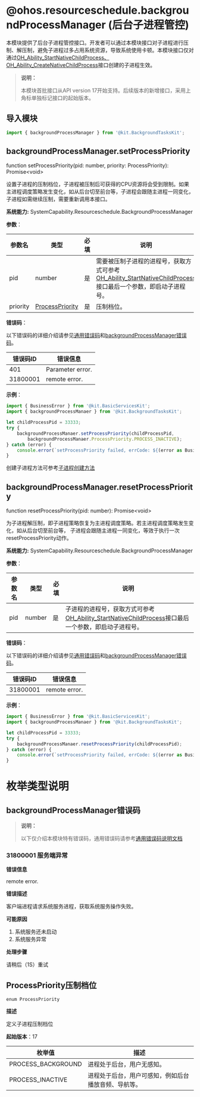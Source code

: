 # @ohos.resourceschedule.backgroundProcessManager (后台子进程管控)

本模块提供了后台子进程管控接口。开发者可以通过本模块接口对子进程进行压制、解压制，避免子进程过多占用系统资源，导致系统使用卡顿。本模块接口仅对通过[OH_Ability_StartNativeChildProcess、OH_Ability_CreateNativeChildProcess](../apis-ability-kit/c-apis-ability-childprocess.md)接口创建的子进程生效。

>  **说明：**
>
> 本模块首批接口从API version 17开始支持。后续版本的新增接口，采用上角标单独标记接口的起始版本。

## 导入模块

```ts
import { backgroundProcessManager } from '@kit.BackgroundTasksKit';
```

## backgroundProcessManager.setProcessPriority

function setProcessPriority(pid: number, priority: ProcessPriority): Promise&lt;void&gt;

设置子进程的压制档位，子进程被压制后可获得的CPU资源将会受到限制。如果主进程调度策略发生变化，如从后台切至前台等，子进程会跟随主进程一同变化，子进程如需继续压制，需要重新调用本接口。

**系统能力:** SystemCapability.Resourceschedule.BackgroundProcessManager

**参数**：

| 参数名      | 类型                                      | 必填   | 说明                                                                                                                                                              |
|----------|-----------------------------------------| ---- |-----------------------------------------------------------------------------------------------------------------------------------------------------------------|
| pid      | number                                  | 是    | 需要被压制子进程的进程号，获取方式可参考[OH_Ability_StartNativeChildProcess](../apis-ability-kit/c-apis-ability-childprocess.md)接口最后一个参数，即启动子进程号。 |
| priority | [ProcessPriority](#ProcessPriority压制档位) | 是    | 压制档位。                                                                                                                                                           |



**错误码**：

以下错误码的详细介绍请参见[通用错误码](../errorcode-universal.md)和[backgroundProcessManager错误码](errorcode-backgroundProcessManager.md)。

| 错误码ID    | 错误信息             |
|----------|------------------|
| 401      | Parameter error. |
| 31800001 | remote error.    |

**示例**：

```ts
import { BusinessError } from '@kit.BasicServicesKit';
import { backgroundProcessManaer } from '@kit.BackgroundTasksKit';

let childProcessPid = 33333;
try {
    backgroundProcessManaer.setProcessPriority(childProcessPid,
        backgroundProcessManaer.ProcessPriority.PROCESS_INACTIVE);
} catch (error) {
    console.error(`setProcessPriority failed, errCode: ${(error as BusinessError).code}, message: ${(error as BusinessError).message}`);
}
```
创建子进程方法可参考[子进程创建方法](../apis-ability-kit/c-apis-ability-childprocess.md)


## backgroundProcessManager.resetProcessPriority

function resetProcessPriority(pid: number): Promise&lt;void&gt;


为子进程解压制，即子进程策略恢复为主进程调度策略。若主进程调度策略发生变化，如从后台切至前台等， 子进程会跟随主进程一同变化，等效于执行一次resetProcessPriority动作。

**系统能力:** SystemCapability.Resourceschedule.BackgroundProcessManager

**参数**：

| 参数名      | 类型                 | 必填   | 说明       |
|----------|--------------------| ---- |----------|
| pid      | number             | 是    | 子进程的进程号，获取方式可参考[OH_Ability_StartNativeChildProcess](../apis-ability-kit/c-apis-ability-childprocess.md)接口最后一个参数，即启动子进程号。 |

**错误码**：

以下错误码的详细介绍请参见[通用错误码](../errorcode-universal.md)和[backgroundProcessManager错误码](errorcode-backgroundProcessManager.md)。

| 错误码ID    | 错误信息                                                                                                           |
|----------|----------------------------------------------------------------------------------------------------------------|
| 31800001 | remote error.                                                                                                  |

**示例**：

```ts
import { BusinessError } from '@kit.BasicServicesKit';
import { backgroundProcessManaer } from '@kit.BackgroundTasksKit';

let childProcessPid = 33333;
try {
    backgroundProcessManaer.resetProcessPriority(childProcessPid);
} catch (error) {
    console.error(`setProcessPriority failed, errCode: ${(error as BusinessError).code}, message: ${(error as BusinessError).message}`);
}
```

# 枚举类型说明
## backgroundProcessManager错误码

> **说明：**
> 
> 以下仅介绍本模块特有错误码，通用错误码请参考[通用错误码说明文档](../errorcode-universal.md)

### 31800001 服务端异常

**错误信息**

remote error.

**错误描述**

客户端进程请求系统服务进程，获取系统服务操作失败。

**可能原因**

1. 系统服务还未启动
2. 系统服务异常

**处理步骤**

请稍后（1S）重试

## ProcessPriority压制档位

```
enum ProcessPriority
```

**描述**

定义子进程压制档位

**起始版本**：17

| 枚举值                                 | 描述            |
| ----------------------------------- |---------------|
| PROCESS_BACKGROUND | 进程处于后台，用户无感知。 |
| PROCESS_INACTIVE | 进程处于后台，用户可感知，例如后台播放音频、导航等。           |

